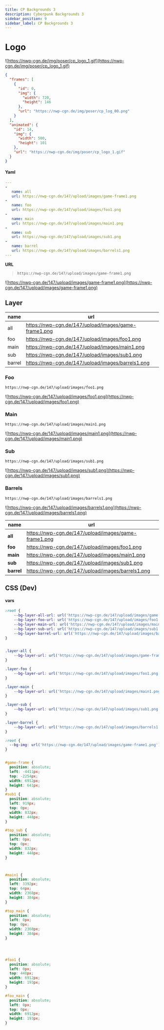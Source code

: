 ```yaml
---
title: CP Backgrounds 3
description: Cyberpunk Backgrounds 3
sidebar_position: 9
sidebar_label: CP Backgrounds 3
---
```


# Logo


![https://nwp-cgn.de/img/poser/cp_logo_1.gif](https://nwp-cgn.de/img/poser/cp_logo_1.gif)

```json title="logo.json"
{
  "frames": [
    {
      "id": 0,
      "img": {
        "width": 720,
        "height": 146
      },
      "url": "https://nwp-cgn.de/img/poser/cp_log_00.png"
    }
  ],
  "animated": {
    "id": 14,
    "img": {
      "width": 500,
      "height": 101
    },
    "url": "https://nwp-cgn.de/img/poser/cp_logo_1.gif"
  }
}
```



#### Yaml

```yaml title="data.yaml"
---
-
   name: all
   url: https://nwp-cgn.de/147/upload/images/game-frame1.png
-
   name: foo
   url: https://nwp-cgn.de/147/upload/images/foo1.png
-
   name: main
   url: https://nwp-cgn.de/147/upload/images/main1.png
-
   name: sub
   url: https://nwp-cgn.de/147/upload/images/sub1.png
-
   name: barrel
   url: https://nwp-cgn.de/147/upload/images/barrels1.png
---
```


**URL**

> `https://nwp-cgn.de/147/upload/images/game-frame1.png`

![https://nwp-cgn.de/147/upload/images/game-frame1.png](https://nwp-cgn.de/147/upload/images/game-frame1.png)

## Layer

 name   | url                                                  
--------|------------------------------------------------------
 all    | https://nwp-cgn.de/147/upload/images/game-frame1.png 
 foo    | https://nwp-cgn.de/147/upload/images/foo1.png        
 main   | https://nwp-cgn.de/147/upload/images/main1.png       
 sub    | https://nwp-cgn.de/147/upload/images/sub1.png        
 barrel | https://nwp-cgn.de/147/upload/images/barrels1.png    



### Foo

`https://nwp-cgn.de/147/upload/images/foo1.png`


![https://nwp-cgn.de/147/upload/images/foo1.png](https://nwp-cgn.de/147/upload/images/foo1.png)


### Main

`https://nwp-cgn.de/147/upload/images/main1.png`

![https://nwp-cgn.de/147/upload/images/main1.png](https://nwp-cgn.de/147/upload/images/main1.png)


### Sub

`https://nwp-cgn.de/147/upload/images/sub1.png`

![https://nwp-cgn.de/147/upload/images/sub1.png](https://nwp-cgn.de/147/upload/images/sub1.png)


### Barrels

`https://nwp-cgn.de/147/upload/images/barrels1.png`


![https://nwp-cgn.de/147/upload/images/barrels1.png](https://nwp-cgn.de/147/upload/images/barrels1.png)


| **name**   | **url**                                              |
|------------|------------------------------------------------------|
| **all**    | https://nwp-cgn.de/147/upload/images/game-frame1.png |
| **foo**    | https://nwp-cgn.de/147/upload/images/foo1.png        |
| **main**   | https://nwp-cgn.de/147/upload/images/main1.png       |
| **sub**    | https://nwp-cgn.de/147/upload/images/sub1.png        |
| **barrel** | https://nwp-cgn.de/147/upload/images/barrels1.png    |


## CSS (Dev)


#### vars

```css title="_vars.css"
:root {
    --bg-layer-all-url: url('https://nwp-cgn.de/147/upload/images/game-frame1.png');
    --bg-layer-foo-url: url('https://nwp-cgn.de/147/upload/images/foo1.png');
    --bg-layer-main-url: url('https://nwp-cgn.de/147/upload/images/main1.png');
    --bg-layer-sub-url: url('https://nwp-cgn.de/147/upload/images/sub1.png');
    --bg-layer-barrel-url: url('https://nwp-cgn.de/147/upload/images/barrels1.png');
}


.layer-all {
    --bg-layer-url: url('https://nwp-cgn.de/147/upload/images/game-frame1.png');
}

.layer-foo {
    --bg-layer-url: url('https://nwp-cgn.de/147/upload/images/foo1.png');
}

.layer-main {
    --bg-layer-url: url('https://nwp-cgn.de/147/upload/images/main1.png');
}

.layer-sub {
    --bg-layer-url: url('https://nwp-cgn.de/147/upload/images/sub1.png');
}

.layer-barrel {
    --bg-layer-url: url('https://nwp-cgn.de/147/upload/images/barrels1.png');
}
```



```css title="style.css"
:root {
  --bg-img: url('https://nwp-cgn.de/147/upload/images/game-frame1.png');
}


#game-frame {
  position: absolute;
  left: -4411px;
  top: -2254px;
  width: 6912px;
  height: 641px;
}
#sub1 {
  position: absolute;
  left: 919px;
  top: 0px;
  width: 832px;
  height: 448px;
}

#top_sub {
  position: absolute;
  left: 0px;
  top: 0px;
  width: 832px;
  height: 448px;
}



#main1 {
  position: absolute;
  left: 3392px;
  top: 64px;
  width: 2368px;
  height: 384px;
}

#top_main {
  position: absolute;
  left: 0px;
  top: 0px;
  width: 2368px;
  height: 384px;
}




#foo1 {
  position: absolute;
  left: 0px;
  top: 448px;
  width: 6912px;
  height: 193px;
}

#foo_main {
  position: absolute;
  left: 0px;
  top: 0px;
  width: 6912px;
  height: 193px;
}
```
